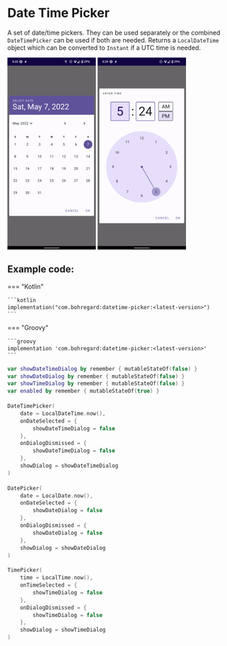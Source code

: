 # Date Time Picker

A set of date/time pickers. They can be used separately or the combined `DateTimePicker` can be used if both are needed.
Returns a `LocalDateTime` object which can be converted to `Instant` if a UTC time is needed.

<img alt="Date Picker detail" src="/img/DatePicker.png" width="200"/>
<img alt="Time Picker detail" src="/img/TimePicker.png" width="200"/>

## Example code:

=== "Kotlin"

    ```kotlin
    implementation("com.bohregard:datetime-picker:<latest-version>")
    ```

=== "Groovy"

    ```groovy
    implementation 'com.bohregard:datetime-picker:<latest-version>'
    ```

```kotlin
var showDateTimeDialog by remember { mutableStateOf(false) }
var showDateDialog by remember { mutableStateOf(false) }
var showTimeDialog by remember { mutableStateOf(false) }
var enabled by remember { mutableStateOf(true) }

DateTimePicker(
    date = LocalDateTime.now(),
    onDateSelected = {
        showDateTimeDialog = false
    },
    onDialogDismissed = {
        showDateTimeDialog = false
    },
    showDialog = showDateTimeDialog
)

DatePicker(
    date = LocalDate.now(),
    onDateSelected = {
        showDateDialog = false
    },
    onDialogDismissed = {
        showDateDialog = false
    },
    showDialog = showDateDialog
)

TimePicker(
    time = LocalTime.now(),
    onTimeSelected = {
        showTimeDialog = false
    },
    onDialogDismissed = {
        showTimeDialog = false
    },
    showDialog = showTimeDialog
)
```